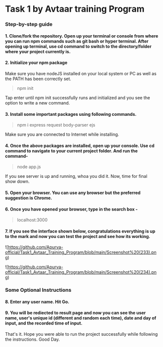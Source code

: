 
# Task 1 by Avtaar training Program

### Step-by-step guide


#### 1. Clone/fork the repository. Open up your terminal or console from where you can run npm commands such as git bash or hyper terminal. After opening up terminal, use cd command to switch to the directory/folder where your project currently is.

#### 2. Initialize your npm package 

 Make sure you have nodeJS installed on your local system or PC as well as the PATH has been correctly set.

> npm init

 Tap enter until npm init successfully runs and initialized and you see the option to write a new command.

#### 3. Install some important packages using following commands.

> npm i express request body-parser ejs

 Make sure you are connected to Internet while installing.

#### 4. Once the above packages are installed, open up your console. Use cd command to navigate to your current project folder. And run the command-

> node app.js

 If you see server is up and running, whoa you did it. Now, time for final show down.

#### 5. Open your browser. You can use any browser but the preferred suggestion is Chrome.

#### 6. Once you have opened your browser, type in the search box -

> localhost:3000

#### 7. If you see the interface shown below, congratulations everything is up to the mark and now you can test the project and see how its working.

![https://github.com/Apurva-official/Task1_Avtaar_Training_Program/blob/main/Screenshot%20(233).png)

![https://github.com/Apurva-official/Task1_Avtaar_Training_Program/blob/main/Screenshot%20(234).png)

### Some Optional Instructions

#### 8. Enter any user name. Hit Go.

#### 9. You will be rediected to result page and now you can see the user name, user's unique id (different and random each time), date and day of input, and the recorded time of input. 

 That's it. Hope you were able to run the project successfully while following the instructions. Good Day.
